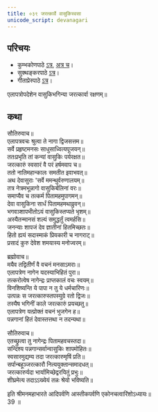 ```yaml
---
title: ०३९ जरत्कार्वे वासुकिस्वसा
unicode_script: devanagari
---
```


## परिचयः
- कुम्भकोणपाठे [ऽत्र](https://archive.org/details/mahAbhArata-kumbhakoNam/page/n369), [अत्र च](https://sanskritdocuments.org/mirrors/mahabharata/mbhK/mahabharata-k-01-sa.html)।
- सुक्थङ्करपाठे [ऽत्र](http://bombay.indology.info/mahabharata/text/UD/MBh01.txt)।
- गीताप्रेस्पाठे [ऽत्र](https://archive.org/stream/mahabharata01ramauoft#page/564/mode/2up)।

एलापत्रोपदेशेन वासुकिभगिन्या जरत्कार्वा रक्षणम्॥  

## कथा

सौतिरुवाच॥  
एलापत्रवचः श्रुत्वा ते नागा द्विजसत्तम॥  
सर्वे प्रहृष्टमनसः साधुसाध्वित्यपूजयन्॥  
ततःप्रभृति तां कन्यां वासुकिः पर्यरक्षत॥  
जरत्कारुं स्वसारं वै परं हर्षमवाप च॥  
ततो नातिमहान्कालः समतीत इवाभवत्॥  
अथ देवासुराः 'सर्वे ममन्थुर्वरुणालयम्॥  
तत्र नेत्रमभून्नागो वासुकिर्बलिनां वरः॥  
समाप्यैव च तत्कर्म पितामहमुपागमन्॥  
देवा वासुकिना सार्धं पितामहमथाव्रुवन्॥  
भगवञ्शापभीतोऽयं वासुकिस्तप्यते भृशम्॥  
अस्यैतन्मानसं शल्यं समुद्धर्तुं त्वमर्हसि॥  
जनन्याः शापजं देव ज्ञातीनां हितमिच्छतः॥  
हितो ह्ययं सदास्माकं प्रियकारी च नागराट्॥  
प्रसादं कुरु देवेश शमयास्य मनोज्वरम्॥  

ब्रह्मोवाच॥  
मयैव तद्वितीर्णं वै वचनं मनसाऽमराः॥  
एलापत्रेण नागेन यदस्याभिहितं पुरा॥  
तत्करोत्वेष नागेन्द्रः प्राप्तकालं वचः स्वयम्॥  
विनशिष्यन्ति ये पापा न तु ये धर्मचारिणः॥  
उत्पन्नः स जरत्कारुस्तपस्युग्रे रतो द्विजः॥  
तस्यैष भगिनीं काले जरत्कारुं प्रयच्छतु॥  
एलापत्रेण यत्प्रोक्तं वचनं भुजगेन ह॥  
पन्नगानां हितं देवास्तत्तथा न तदन्यथा॥  

सौतिरुवाच॥  
एतच्छ्रुत्वा तु नागेन्द्रः पितामहवचस्तदा॥  
सन्दिश्य पन्नगान्सर्वान्वासुकिः शापमोहितः॥  
स्वसारमुद्यम्य तदा जरत्कारुमृषिं प्रति॥  
सर्पान्बहूञ्जरत्कारौ नित्ययुक्तान्समादधत्॥  
जरत्कारुर्यदा भार्यामिच्छेद्वरयितुं प्रभुः॥  
शीघ्रमेत्य तदाऽऽख्येयं तन्नः श्रेयो भविष्यति॥  

इति श्रीमनमहाभारते आदिपर्वणि आस्तीकपर्वणि एकोनचत्वारिंशोऽध्यायः॥  
39 ॥  


